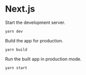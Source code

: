 # Next.js


Start the development server.
```sh
yarn dev
```

Build the app for production.
```sh 
yarn build
```

Run the built app in production mode.
```sh
yarn start
```